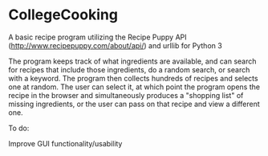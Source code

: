 # CollegeCooking
A basic recipe program utilizing the Recipe Puppy API (http://www.recipepuppy.com/about/api/) and urllib for Python 3

The program keeps track of what ingredients are available, and can search for recipes that include those ingredients, do a random search, or search with a keyword. The program then collects hundreds of recipes and selects one at random. The user can select it, at which point the program opens the recipe in the browser and simultaneously produces a "shopping list" of missing ingredients, or the user can pass on that recipe and view a different one. 

To do:

  Improve GUI functionality/usability
